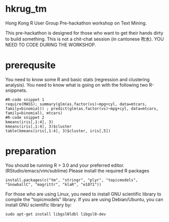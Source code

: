 # hkrug_tm

Hong Kong R User Group Pre-hackathon workshop on Text Mining.

This pre-hackathon is designed for those who want to get their hands dirty to build something. This is not a chit-chat session (in cantonese 吹水). YOU NEED TO CODE DURING THE WORKSHOP.

# prerequsite

You need to know some R and basic stats (regression and clustering analysis). You need to know what is going on with the following two R-snippnets.

```{r}
#R-code snippet 1
require(MASS); summary(glm(as.factor(vs)~mpg+cyl, data=mtcars, family=binomial)) ; predict(glm(as.factor(vs)~mpg+cyl, data=mtcars, family=binomial), mtcars)
#R-code snippet 2
kmeans(iris[,1:4], 3)
kmeans(iris[,1:4], 3)$cluster
table(kmeans(iris[,1:4], 3)$cluster, iris[,5])
```

# preparation

You should be running R > 3.0 and your preferred editor. (RStudio/emacs/vim/sublime) Please install the required R packages

```{r}
install.packages(c("tm", "stringr", "plyr", "topicmodels", "SnowballC", "magrittr", "klaR", "e1071"))
```

For those who are using Linux, you need to install GNU scientific library to compile the "topicmodels" library. If you are using Debian/Ubuntu, you can install GNU scientific library by:

```
sudo apt-get install libgsl0ldbl libgsl0-dev
```
